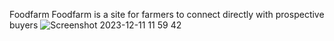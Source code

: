 Foodfarm
Foodfarm is a site for farmers to connect directly with prospective buyers
![Screenshot 2023-12-11 11 59 42](https://github.com/qasqot79/Foodfarm/assets/111513209/dcf3d398-f832-4268-b906-67265e0811e5)
